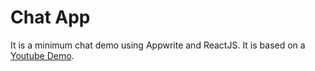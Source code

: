 # Chat App

It is a minimum chat demo using Appwrite and ReactJS. It is based on a [Youtube Demo](https://youtu.be/v6lPDWU8v6w).
